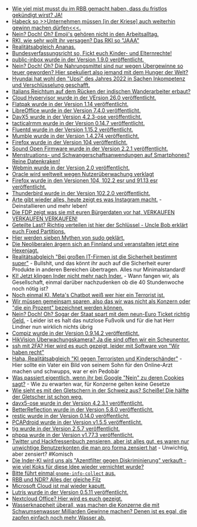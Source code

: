 * [Wie viel mist musst du im RBB gemacht haben, dass du fristlos gekündigt wirst? JA!](https://blog.fefe.de/?ts=9dfd749f)
* [Habeck so >>Unternehmen müssen [in der Kriese] auch weiterhin gewinn machen dürfen<<<.](https://blog.fefe.de/?ts=9dfd6f43)
* [Nein? Doch! Oh? Emoji's gehören nicht in den Arbeitsalltag.](https://www.borncity.com/blog/2022/08/21/missverstndnisse-vorprogrammiert-emoji-nutzung-im-arbeitsalltag/)
* [RKI, wie sehr wollt ihr versagen? Das RKI so "JAAA"](https://impfentscheidung.online/guertelrose-impfstoff-irrefuehrung-durch-das-rki/)
* [Realitätsabgleich Ananas.](https://netzfrauen.org/2022/08/20/costarica-2/)
* [Bundesverfassungsricht so, Fickt euch Kinder- und Elternrechte!](https://impfentscheidung.online/bundesverfassungsgericht-missachtet-kinder-und-elternrechte/)
* [public-inbox wurde in der Version 1.9.0 veröffentlicht.](https://lwn.net/Articles/905628/)
* [Nein? Doch! Oh? Die Nahrungsmittel sind nur wegen Übergewinne so teuer geworden? Hier spekuliert also jemand mit dem Hunger der Welt?](https://blog.fefe.de/?ts=9dfa761c)
* [Hyundai hat wohl den "Upsi" des Jahres 2022 in Sachen Inkompetenz und Verschlüsselung geschafft.](https://blog.fefe.de/?ts=9dfa4b64)
* [Italians Reichtum auf dem Rücken der indischen Wanderarbeiter erbaut?](https://netzfrauen.org/2022/08/21/europe-5/)
* [Cloud Hypervisor wurde in der VErsion 26.0 veröffentlicht.](https://www.phoronix.com/news/Cloud-Hypervisor-26.0)
* [Flatpak wurde in der Version 1.14 veröffentlicht.](https://www.phoronix.com/news/Flatpak-1.14-Released)
* [LibreOffice wurde in der Version 7.4.0 veröffentlicht.](https://www.planet3dnow.de/cms/65917-libreoffice-7-4-0-community/)
* [DavX5 wurde in der Version 4.2.3-ose veröffentlicht.](https://github.com/bitfireAT/davx5-ose/releases/tag/v4.2.3-ose)
* [tacticalrmm wurde in der Version 0.14.7 veröffentlicht.](https://github.com/amidaware/tacticalrmm/releases/tag/v0.14.7)
* [Fluentd wurde in der Version 1.15.2 veröffentlicht.](https://github.com/fluent/fluentd/releases/tag/v1.15.2)
* [Mumble wurde in der Version 1.4.274 veröffentlicht.](https://github.com/mumble-voip/mumble/releases/tag/v1.4.274)
* [Firefox wurde in der Version 104 veröffentlicht.](https://www.phoronix.com/news/Firefox-104-Released)
* [Sound Open Firmware wurde in der Version 2.2.1 veröffentlicht.](https://www.phoronix.com/news/Sound-Open-Firmware-2.2.1)
* [Menstruations- und Schwangerschaftsanwendungen auf Smartphones? Reine Datenkraken!](https://netzpolitik.org/2022/datenschutz-viele-menstruations-und-schwangerschaftsapps-erfassen-sensible-daten/)
* [Webmin wurde in der Version 2.0 veröffentlicht.](https://www.phoronix.com/news/Webmin-2.0-Released)
* [Oracle wird weltweit wegen Nutzerüberwachung verklagt](https://www.borncity.com/blog/2022/08/24/klage-gegen-oracle-wegen-weltweiter-nutzerberwachung/)
* [Firefox wurde in den Versionen 104, 102.2 esr und 91.13 esr veröffentlicht.](https://www.borncity.com/blog/2022/08/24/firefox-104-102-2-esr-und-91-13-esr-freigegeben/)
* [Thunderbird wurde in der Version 102.2.0 veröffentlicht.](https://www.borncity.com/blog/2022/08/24/thunderbird-102-2-0-freigegeben-viele-bugfixes-aber-probleme/)
* [Arte gibt wieder alles, heute zeigt es was Instagram macht.](https://www.youtube.com/watch?v=KS95I5LmvCw) - Deinstallieren und mehr leben!
* [Die FDP zeigt was sie mit euren Bürgerdaten vor hat, VERKAUFEN VERKAUFEN VERKAUFEN!](https://netzpolitik.org/2022/digitalstrategie-werte-schoepfen-zweipunktnull/)
* [Geteilte Last? Richtig verteilen ist hier der Schlüssel - Uncle Bob erklärt euch Fixed Partitions.](https://martinfowler.com/articles/patterns-of-distributed-systems/fixed-partitions.html)
* [Hier werden sieben Mythen von sudo geklärt.](https://opensource.com/article/22/8/debunk-sudo-myths)
* [Die Neoliberalen ärgern sich an Finnland und veranstalten jetzt eine Hexenjagt.](https://blog.fefe.de/?ts=9dfb3353)
* [Realitätsabgleich "Bei großen IT-Firmen ist die Sicherheit bestimmt super"](https://blog.fefe.de/?ts=9dfbc7b4) - Bullshit, und das könnt ihr auch auf die Sicherheit eurer Produkte in anderen Bereichen übertragen. Alles nur Minimalstandard!
* [KI! Jetzt klingen Inder nicht mehr nach Inder.](https://blog.fefe.de/?ts=9df98182) - Wann fangen wir, als Gesellschaft, einmal darüber nachzudenken ob die 40 Stundenwoche noch nötig ist?
* [Noch einmal KI, Meta's Chatbot weiß wer hier ein Terrorist ist.](https://blog.fefe.de/?ts=9df981d9)
* [Wir müssen gemeinsam sparen, also das wir was nicht als Konzern oder "die ein Prozent" bezeichnet werden können.](https://blog.fefe.de/?ts=9df8579d)
* [Nein? Doch! Oh? Sogar der Staat spart mit dem neun-Euro Ticket richtig Geld.](https://blog.fefe.de/?ts=9df8a1e9) - Leider ist es halt das nutzlose Fußvolk und für die hat Herr Lindner nun wirklich nichts übrig
* [Compiz wurde in der Version 0.9.14.2 veröffentlicht.](https://www.phoronix.com/news/Compiz-0.9.14.2-Released)
* [HikVision Überwachungskamera? Ja die sind offen wir ein Scheunentor.](https://www.borncity.com/blog/2022/08/25/ber-80-000-hikvision-berwachungskameras-online-bernehmbar/)
* [ssh mit 2FA? Hier wird es euch gezeigt, leider mit Software von "Wir haben recht"](https://4sysops.com/archives/enable-two-factor-authentication-for-ssh-in-linux/)
* [Haha, Realitätsabgleich "KI gegen Terroristen und Kinderschänder"](https://netzpolitik.org/2022/falscher-verdacht-gegen-vater-ein-fall-aus-den-usa-zeigt-die-gefahr-der-geplanten-chatkontrolle/) - Hier sollte ein Vater ein Bild von seinem Sohn für den Online-Arzt machen und schwupps, war er ein Pedobär
* [Was passiert eigentlich, wenn ihr bei Google "Nein" zu deren Cookies sagt?](https://www.kuketz-blog.de/e-rezept-website-trackt-mit-google-analytics-widerspruch-wirkungslos/) - Wie zu erwarten war, für Konzerne gelten keine Gesetze
* [Wie sieht es mit den Gletschern in der Schweiz aus? Scheiße! Die hälfte der Gletscher ist schon weg.](https://www.sonnenseite.com/de/umwelt/haelfte-der-schweizer-gletscher-schon-weg/)
* [davx5-ose wurde in der Version 4.2.3.1 veröffentlicht.](https://github.com/bitfireAT/davx5-ose/releases/tag/v4.2.3.1-ose)
* [BetterReflection wurde in der Version 5.8.0 veröffentlicht.](https://github.com/Roave/BetterReflection/releases/tag/5.8.0)
* [restic wurde in der Version 0.14.0 veröffentlicht.](https://github.com/restic/restic/releases/tag/v0.14.0)
* [PCAPdroid wurde in der Version v1.5.5 veröffentlicht.](https://github.com/emanuele-f/PCAPdroid/releases/tag/v1.5.5)
* [tig wurde in der Version 2.5.7 veröffentlicht.](https://github.com/jonas/tig/releases/tag/tig-2.5.7)
* [phpqa wurde in der Version v1.77.3 veröffentlicht.](https://github.com/jakzal/phpqa/releases/tag/v1.77.3)
* [Twitter und Hackfressenbuch zensieren, aber ist alles gut, es waren nur unwichtige Benutzerkonten die man pro forma zensiert hat](https://netzpolitik.org/2022/geringe-reichweite-meta-und-twitter-schalten-prowestliche-kampagnen-accounts-ab/) - Unwichtig, aber zensiert? #Komisch
* [Die Inder-KI wird uns als "Azentfilter gegen Diskriminierung" verkauft - wie viel Koks für diese Idee wieder vernichtet wurde?](https://netzpolitik.org/2022/callcenter-filter-gegen-diskriminierungen/)
* [Bitte führt einmal `gnome-info-collect` aus.](https://linuxundich.de/gnu-linux/gnome-bittet-seine-user-um-hilfe/)
* [RBB und NDR? Alles der gleiche Filz](https://www.patrick-breyer.de/ndr-affaere-stern-recherchen-untermauern-vorwurf-von-politisch-gefilterter-berichterstattung/)
* [Microsoft Cloud ist mal wieder kaputt.](https://www.borncity.com/blog/2022/08/26/microsoft-cloud-strungen-17-23-und-25-august-2022/)
* [Lutris wurde in der Version 0.5.11 veröffentlicht.](https://www.phoronix.com/news/Lutris-0.5.11-Released)
* [Nextcloud Office? Hier wird es euch gezeigt.](https://nextcloud.com/blog/european-governments-work-with-nextcloud-to-build-digitally-sovereign-office/)
* [Wasserknappheit überall, was machen die Konzerne die mit Schwumsenwasser Milliarden Gewinne machen? Denen ist es egal, die zapfen einfach noch mehr Wasser ab.](https://netzfrauen.org/2022/08/25/water-11/)
